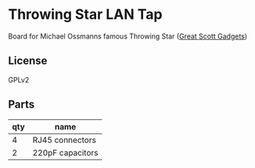 # Throwing Star LAN Tap

Board for Michael Ossmanns famous Throwing Star ([Great Scott Gadgets](http://greatscottgadgets.com/throwingstar))

## License

GPLv2

## Parts

qty|name
---|---
4|RJ45 connectors
2|220pF capacitors
